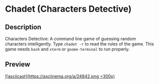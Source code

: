 # Chadet (Characters Detective)  
## Description  
Characters Detective: A command line game of guessing random characters intelligently. Type `chadet -r` to read the rules of the game. This game needs `bash` and `xterm` or `gnome-terminal` to run properly.

## Preview  
[![asciicast](https://asciinema.org/a/24842.png =300x)](https://asciinema.org/a/24842)
